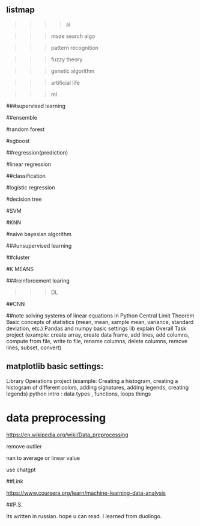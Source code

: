 ## listmap
>>>>ai

>>>maze search algo

>>>pattern recognition

>>>fuzzy theory

>>>genetic algorithm

>>>artificial life

>>>ml

###supervised learning

##ensemble

#random forest

#xgboost

##regression(prediction)

#linear regression

##classification

#logistic regression

#decision tree

#SVM

#KNN

#naive bayesian algorithm

###unsupervised learning

##cluster

#K MEANS

###reinforcement learing

>>>DL

##CNN



##note
solving systems of linear equations in Python
Central Limit Theorem
Basic concepts of statistics (mean, mean, sample mean, variance, standard deviation, etc.)
Pandas and numpy basic settings
lib explain
Overall Task
project (example: create array, create data frame, add lines, add columns, compute from file, write to file, rename columns, delete columns, remove lines, subset, convert)

## matplotlib basic settings:
Library Operations
project (example: Creating a histogram, creating a histogram of different colors, adding signatures, adding legends, creating legends)
python intro : data types , functions, loops things


# data preprocessing

https://en.wikipedia.org/wiki/Data_preprocessing

remove outlier 

nan to average or linear value

use chatgpt



##Link

https://www.coursera.org/learn/machine-learning-data-analysis

##P.S.

Its written in russian. hope u can read. I learned from duolingo.
